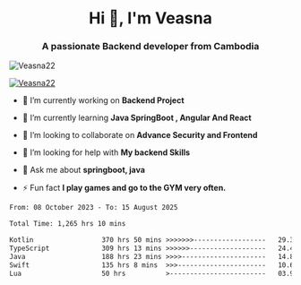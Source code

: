 <h1 align="center">Hi 👋, I'm Veasna</h1>
<h3 align="center">A passionate Backend developer from Cambodia</h3>

<p align="left"> <img src="https://komarev.com/ghpvc/?username=Veasna22&label=Profile%20views&color=0e75b6&style=flat" alt="Veasna22" /> </p>

<p align="left"> <a href="https://github.com/ryo-ma/github-profile-trophy"><img src="https://github-profile-trophy.vercel.app/?username=veasna22&theme=dracula" alt="Veasna22" /></a> </p>

- 🔭 I’m currently working on **Backend Project**

- 🌱 I’m currently learning **Java SpringBoot , Angular And React**

- 👯 I’m looking to collaborate on **Advance Security and Frontend**

- 🤝 I’m looking for help with **My backend Skills**

- 💬 Ask me about **springboot, java**

- ⚡ Fun fact **I play games and go to the GYM very often.**

<!--START_SECTION:waka-->

```txt
From: 08 October 2023 - To: 15 August 2025

Total Time: 1,265 hrs 10 mins

Kotlin                 370 hrs 50 mins >>>>>>>------------------   29.31 %
TypeScript             309 hrs 13 mins >>>>>>-------------------   24.44 %
Java                   188 hrs 23 mins >>>>---------------------   14.89 %
Swift                  135 hrs 8 mins  >>>----------------------   10.68 %
Lua                    50 hrs          >------------------------   03.95 %
```

<!--END_SECTION:waka-->
